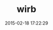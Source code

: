 ---
layout: post
title:  "wirb"
repo:   "janlelis/wirb"
date:   2015-02-18 17:22:29
gemurl: https://github.com/janlelis/wirb
---